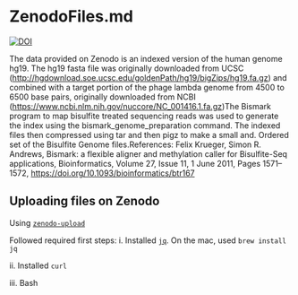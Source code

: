 # ZenodoFiles.md

[![DOI](https://zenodo.org/badge/DOI/10.5281/zenodo.4625710.svg)](10.5281/zenodo.4625710)

The data provided on Zenodo is an indexed version of the human genome hg19. The hg19 fasta file was originally downloaded from UCSC (http://hgdownload.soe.ucsc.edu/goldenPath/hg19/bigZips/hg19.fa.gz) and combined with a target portion of the phage lambda genome from 4500 to 6500 base pairs, originally downloaded from NCBI (https://www.ncbi.nlm.nih.gov/nuccore/NC_001416.1.fa.gz)The Bismark program to map bisulfite treated sequencing reads was used to generate the index using the bismark_genome_preparation command. The indexed files then compressed using tar and then pigz to make a small and. Ordered set of the Bisulfite Genome files.References:
Felix Krueger, Simon R. Andrews, Bismark: a flexible aligner and methylation caller for Bisulfite-Seq applications, Bioinformatics, Volume 27, Issue 11, 1 June 2011, Pages 1571–1572, https://doi.org/10.1093/bioinformatics/btr167


## Uploading files on Zenodo

Using [`zenodo-upload`](https://github.com/jhpoelen/zenodo-upload)

Followed required first steps:
i. Installed [`jq`](https://stedolan.github.io/jq/).  On the mac, used `brew install jq`

ii. Installed `curl`

iii. Bash

